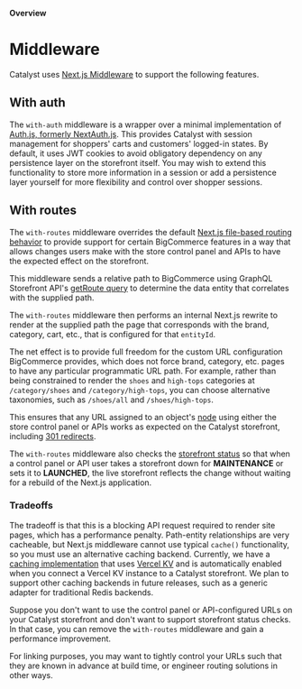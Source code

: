 **Overview**
# Middleware

Catalyst uses [Next.js Middleware](https://nextjs.org/docs/app/building-your-application/routing/middleware) to support the following features.

## With auth

The `with-auth` middleware is a wrapper over a minimal implementation of [Auth.js, formerly NextAuth.js](https://authjs.dev/reference). This provides Catalyst with session management for shoppers' carts and customers' logged-in states. By default, it uses JWT cookies to avoid obligatory dependency on any persistence layer on the storefront itself. You may wish to extend this functionality to store more information in a session or add a persistence layer yourself for more flexibility and control over shopper sessions.

## With routes

The `with-routes` middleware overrides the default [Next.js file-based routing behavior](https://nextjs.org/docs/app/building-your-application/routing) to provide support for certain BigCommerce features in a way that allows changes users make with the store control panel and APIs to have the expected effect on the storefront.

This middleware sends a relative path to BigCommerce using GraphQL Storefront API's [getRoute query](https://github.com/bigcommerce/catalyst/blob/main/apps/core/client/queries/get-route.ts) to determine the data entity that correlates with the supplied path.

The `with-routes` middleware then performs an internal Next.js rewrite to render at the supplied path the page that corresponds with the brand, category, cart, etc., that is configured for that `entityId`.

The net effect is to provide full freedom for the custom URL configuration BigCommerce provides, which does not force brand, category, etc. pages to have any particular programmatic URL path. For example, rather than being constrained to render the `shoes` and `high-tops` categories at `/category/shoes` and `/category/high-tops`, you can choose alternative taxonomies, such as `/shoes/all` and `/shoes/high-tops`.

This ensures that any URL assigned to an object's [node](https://developer.bigcommerce.com/graphql-storefront/reference#definition-Node) using either the store control panel or APIs works as expected on the Catalyst storefront, including [301 redirects](https://support.bigcommerce.com/s/article/MSF-301-Redirects#adding).

The `with-routes` middleware also checks the [storefront status](https://developer.bigcommerce.com/graphql-storefront/reference#definition-StorefrontStatusType) so that when a control panel or API user takes a storefront down for **MAINTENANCE** or sets it to **LAUNCHED**, the live storefront reflects the change without waiting for a rebuild of the Next.js application.

### Tradeoffs

The tradeoff is that this is a blocking API request required to render site pages, which has a performance penalty. Path-entity relationships are very cacheable, but Next.js middleware cannot use typical `cache()` functionality, so you must use an alternative caching backend. Currently, we have a [caching implementation](https://github.com/bigcommerce/catalyst/tree/main/apps/core/lib/kv) that uses [Vercel KV](https://vercel.com/docs/storage/vercel-kv) and is automatically enabled when you connect a Vercel KV instance to a Catalyst storefront. We plan to support other caching backends in future releases, such as a generic adapter for traditional Redis backends.

Suppose you don't want to use the control panel or API-configured URLs on your Catalyst storefront and don't want to support storefront status checks. In that case, you can remove the `with-routes` middleware and gain a performance improvement.

For linking purposes, you may want to tightly control your URLs such that they are known in advance at build time, or engineer routing solutions in other ways.
